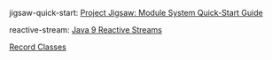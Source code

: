jigsaw-quick-start: [Project Jigsaw: Module System Quick-Start Guide](https://openjdk.org/projects/jigsaw/quick-start)

reactive-stream: [Java 9 Reactive Streams](https://www.baeldung.com/java-9-reactive-streams)

[Record Classes](https://docs.oracle.com/en/java/javase/15/language/records.html)

